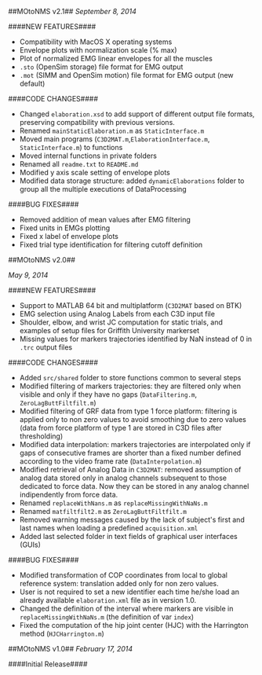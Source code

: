 ##MOtoNMS v2.1##
_September 8, 2014_

####NEW FEATURES####
- Compatibility with MacOS X operating systems 
- Envelope plots with normalization scale (% max)
- Plot of normalized EMG linear envelopes for all the muscles
- `.sto` (OpenSim storage) file format for EMG output 
- `.mot` (SIMM and OpenSim motion) file format for EMG output (new default)

####CODE CHANGES#### 
- Changed `elaboration.xsd` to add support of different output file formats, preserving compatibility with previous versions.
- Renamed `mainStaticElaboration.m` as `StaticInterface.m`
- Moved main programs (`C3D2MAT.m`,`ElaborationInterface.m`, `StaticInterface.m`) to functions
- Moved internal functions in  private folders
- Renamed all `readme.txt` to `README.md`
- Modified y axis scale setting of envelope plots
- Modified data storage structure: added `dynamicElaborations` folder to group all the multiple executions of DataProcessing

####BUG FIXES####
- Removed addition of mean values after EMG filtering
- Fixed units in EMGs plotting
- Fixed x label of envelope plots
- Fixed trial type identification for filtering cutoff definition


##MOtoNMS v2.0##

_May 9, 2014_

####NEW FEATURES####
- Support to MATLAB 64 bit and multiplatform (`C3D2MAT` based on BTK)  
- EMG selection using Analog Labels from each C3D input file
- Shoulder, elbow, and wrist JC computation for static trials, and examples of setup files for Griffith University markerset
- Missing values for markers trajectories identified by NaN instead of 0 in `.trc` output files
      
####CODE CHANGES####
- Added `src/shared` folder to store functions common to several steps
- Modified filtering of markers trajectories: they are filtered only when visible and only if they have no gaps (`DataFiltering.m`, `ZeroLagButtFiltfilt.m`)
- Modified filtering of GRF data from type 1 force platform: filtering is applied only to non zero values to avoid smoothing due to zero values 
 (data from force platform of type 1 are stored in C3D files after thresholding)
- Modified data interpolation: markers trajectories are interpolated only if gaps of consecutive frames are shorter than a fixed number 
  defined according to the video frame rate (`DataInterpolation.m`)
- Modified retrieval of Analog Data in `C3D2MAT`: removed assumption of analog data stored only in analog channels subsequent to those dedicated to force data. 
Now they can be stored in any analog channel indipendently from force data.
- Renamed `replaceWithNans.m` as `replaceMissingWithNaNs.m`
- Renamed `matfiltfilt2.m` as `ZeroLagButtFiltfilt.m` 
- Removed warning messages caused by the lack of subject's first and last names when loading a predefined `acquisition.xml`
- Added last selected folder in text fields of graphical user interfaces (GUIs)

####BUG FIXES#### 
- Modified transformation of COP coordinates from local to global reference system: translation added only for non zero values.
- User is not required to set a new identifier each time he/she load an already available `elaboration.xml` file as in version 1.0.  
- Changed the definition of the interval where markers are visible in `replaceMissingWithNaNs.m` (the definition of var `index`)
- Fixed the computation of the hip joint center (HJC) with the Harrington method (`HJCHarrington.m`)


##MOtoNMS v1.0##
_February 17, 2014_

####Initial Release####
